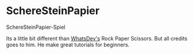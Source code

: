 # SchereSteinPapier
SchereSteinPapier-Spiel

Its a little bit different than <a href="https://www.youtube.com/watch?v=qipq1BV5myU&list=PLkBfv4fGBau8rXtgJn90cAn2JziWATBk1&index=5">WhatsDev's</a> Rock Paper Scissors. 
But all credits goes to him. He make great tutorials for beginners.
